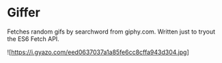 # Giffer
Fetches random gifs by searchword from giphy.com. Written just to tryout the ES6 Fetch API.


![https://i.gyazo.com/eed0637037a1a85fe6cc8cffa943d304.jpg]
